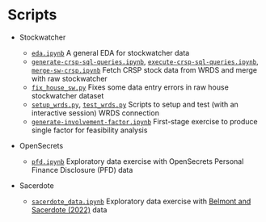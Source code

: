 # Scripts
- Stockwatcher
	- [`eda.ipynb`](eda.ipynb) A general EDA for stockwatcher data
	- [`generate-crsp-sql-queries.ipynb`](https://github.com/oooyiyangc/politician-voting-yc/blob/main/src/generate-crsp-sql-queries.ipynb), [`execute-crsp-sql-queries.ipynb`](https://github.com/oooyiyangc/politician-voting-yc/blob/main/src/execute-crsp-sql-queries.ipynb), [`merge-sw-crsp.ipynb`](https://github.com/oooyiyangc/politician-voting-yc/blob/main/src/merge-sw-crsp.ipynb) Fetch CRSP stock data from WRDS and merge with raw stockwatcher
	- [`fix_house_sw.py`](https://github.com/oooyiyangc/politician-voting-yc/blob/main/src/fix_house_sw.py) Fixes some data entry errors in raw house stockwatcher dataset
	- [`setup_wrds.py`](https://github.com/oooyiyangc/politician-voting-yc/blob/main/src/setup_wrds.py), [`test_wrds.py`](https://github.com/oooyiyangc/politician-voting-yc/blob/main/src/test_wrds.py) Scripts to setup and test (with an interactive session) WRDS connection
	- [`generate-involvement-factor.ipynb`](https://github.com/oooyiyangc/politician-voting-yc/blob/main/src/generate-involvement-factor.ipynb) First-stage exercise to produce single factor for feasibility analysis

- OpenSecrets
	- [`pfd.ipynb`](https://github.com/oooyiyangc/politician-voting-yc/blob/main/src/pfd.ipynb) Exploratory data exercise with OpenSecrets Personal Finance Disclosure (PFD) data

- Sacerdote
	- [`sacerdote_data.ipynb`](https://github.com/oooyiyangc/politician-voting-yc/blob/main/src/sacerdote_data.ipynb) Exploratory data exercise with [Belmont and Sacerdote (2022)](https://doi.org/10.1016/j.jpubeco.2022.104602) data

